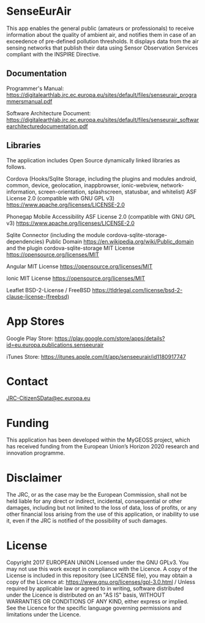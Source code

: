 # SenseEurAir
This app enables the general public (amateurs or professionals) to receive information about the quality of ambient air, and notifies them in case of an exceedence of pre-defined pollution thresholds. It displays data from the air sensing networks that publish their data using Sensor Observation Services compliant with the INSPIRE Directive.

## Documentation
Programmer's Manual: https://digitalearthlab.jrc.ec.europa.eu/sites/default/files/senseurair_programmersmanual.pdf

Software Architecture Document: https://digitalearthlab.jrc.ec.europa.eu/sites/default/files/senseurair_softwarearchitecturedocumentation.pdf

## Libraries
The application includes Open Source dynamically linked libraries as follows.

Cordova (Hooks/Sqlite Storage, including the plugins and modules android, common, device, geolocation, inappbrowser, ionic-webview, network-information, screen-orientation, splashscreen, statusbar, and whitelist) ASF License 2.0 (compatible with GNU GPL v3) https://www.apache.org/licenses/LICENSE-2.0

Phonegap Mobile Accessibility ASF License 2.0 (compatible with GNU GPL v3) https://www.apache.org/licenses/LICENSE-2.0

Sqlite Connector (including the module cordova-sqlite-storage-dependencies) Public Domain https://en.wikipedia.org/wiki/Public_domain and the plugin cordova-sqlite-storage MIT License https://opensource.org/licenses/MIT

Angular MIT License https://opensource.org/licenses/MIT

Ionic MIT License https://opensource.org/licenses/MIT

Leaflet BSD-2-License / FreeBSD https://tldrlegal.com/license/bsd-2-clause-license-(freebsd)


# App Stores
Google Play Store: https://play.google.com/store/apps/details?id=eu.europa.publications.senseeurair

iTunes Store: https://itunes.apple.com/it/app/senseeurair/id1180917747

# Contact

JRC-CitizenSData@ec.europa.eu

# Funding
This application has been developed within the MyGEOSS project, which has received funding from the European Union’s Horizon 2020 research and innovation programme. 

# Disclaimer
The JRC, or as the case may be the European Commission, shall not be held liable for any direct or indirect, incidental, consequential or other damages, including but not limited to the loss of data, loss of profits, or any other financial loss arising from the use of this application, or inability to use it, even if the JRC is notified of the possibility of such damages.

# License
Copyright 2017 EUROPEAN UNION Licensed under the GNU GPLv3. You may not use this work except in compliance with the Licence. A copy of the License is included in this repository (see LICENSE file), you may obtain a copy of the Licence at: https://www.gnu.org/licenses/gpl-3.0.html /  Unless required by applicable law or agreed to in writing, software distributed under the Licence is distributed on an "AS IS" basis, WITHOUT WARRANTIES OR CONDITIONS OF ANY KIND, either express or implied. See the Licence for the specific language governing permissions and limitations under the Licence.
